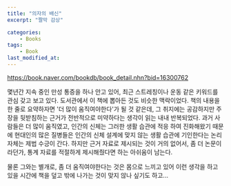 ```yaml
---
title: "의자의 배신"
excerpt: "짤막 감상"

categories:
    - Books
tags:
    - Book
last_modified_at:
---
```


<https://book.naver.com/bookdb/book_detail.nhn?bid=16300762>
<br>

몇년간 지속 중인 만성 통증을 하나 안고 있어, 최근 스트레칭이나 운동 같은 키워드를 관심 갖고 보고 있다. 도서관에서 이 책에 뽑아든 것도 비슷한 맥락이었다. 책의 내용을 한 줄로 요약하자면 '더 많이 움직여야한다'가 될 것 같은데, 그 취지에는 공감하지만 주장을 뒷받침하는 근거가 전반적으로 미약하다는 생각이 읽는 내내 반복되었다. 과거 사람들은 더 많이 움직였고, 인간의 신체는 그러한 생활 습관에 적응 하여 진화해왔기 때문에 현대인의 많은 질병들은 인간의 신체 설계에 맞지 않는 생활 습관에 기인한다는 논리 자체는 제법 수긍이 간다. 하지만 근거 자료로 제시되는 것이 거의 없어서, 좀 더 논문이라던가, 통계 자료를 적절하게 제시해줬다면 하는 아쉬움이 남는다.

물론 그와는 별개로, 좀 더 움직여야한다는 것은 몸으로 느끼고 있어 이런 생각을 하고 있을 시간에 책을 덮고 밖에 나가는 것이 맞지 않나 싶기도 하고...